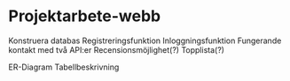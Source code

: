 # Projektarbete-webb

Konstruera databas
Registreringsfunktion
Inloggningsfunktion
Fungerande kontakt med två API:er
Recensionsmöjlighet(?)
Topplista(?)

ER-Diagram
Tabellbeskrivning

